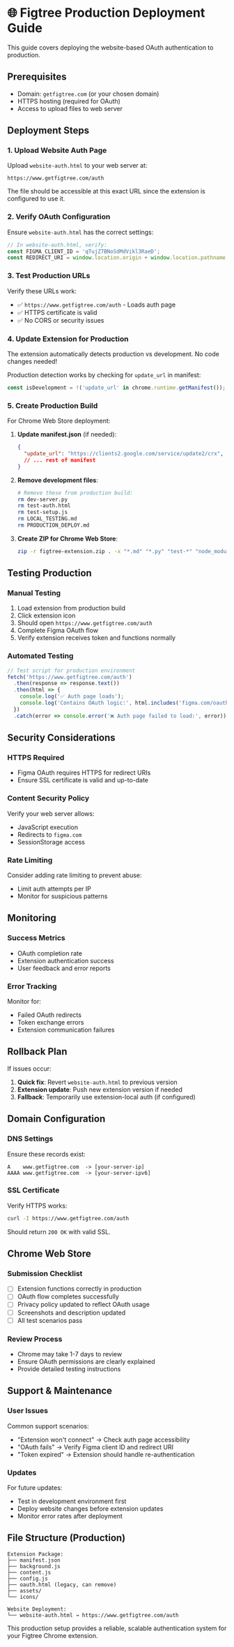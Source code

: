 # 🌐 Figtree Production Deployment Guide

This guide covers deploying the website-based OAuth authentication to production.

## Prerequisites

- Domain: `getfigtree.com` (or your chosen domain)
- HTTPS hosting (required for OAuth)
- Access to upload files to web server

## Deployment Steps

### 1. Upload Website Auth Page

Upload `website-auth.html` to your web server at:
```
https://www.getfigtree.com/auth
```

The file should be accessible at this exact URL since the extension is configured to use it.

### 2. Verify OAuth Configuration

Ensure `website-auth.html` has the correct settings:

```javascript
// In website-auth.html, verify:
const FIGMA_CLIENT_ID = 'qTujZ7BNoSdMdVikl3RaeD';
const REDIRECT_URI = window.location.origin + window.location.pathname;
```

### 3. Test Production URLs

Verify these URLs work:
- ✅ `https://www.getfigtree.com/auth` - Loads auth page
- ✅ HTTPS certificate is valid
- ✅ No CORS or security issues

### 4. Update Extension for Production

The extension automatically detects production vs development. No code changes needed!

Production detection works by checking for `update_url` in manifest:
```javascript
const isDevelopment = !('update_url' in chrome.runtime.getManifest());
```

### 5. Create Production Build

For Chrome Web Store deployment:

1. **Update manifest.json** (if needed):
   ```json
   {
     "update_url": "https://clients2.google.com/service/update2/crx",
     // ... rest of manifest
   }
   ```

2. **Remove development files**:
   ```bash
   # Remove these from production build:
   rm dev-server.py
   rm test-auth.html
   rm test-setup.js
   rm LOCAL_TESTING.md
   rm PRODUCTION_DEPLOY.md
   ```

3. **Create ZIP for Chrome Web Store**:
   ```bash
   zip -r figtree-extension.zip . -x "*.md" "*.py" "test-*" "node_modules/*"
   ```

## Testing Production

### Manual Testing
1. Load extension from production build
2. Click extension icon
3. Should open `https://www.getfigtree.com/auth`
4. Complete Figma OAuth flow
5. Verify extension receives token and functions normally

### Automated Testing
```javascript
// Test script for production environment
fetch('https://www.getfigtree.com/auth')
  .then(response => response.text())
  .then(html => {
    console.log('✅ Auth page loads');
    console.log('Contains OAuth logic:', html.includes('figma.com/oauth'));
  })
  .catch(error => console.error('❌ Auth page failed to load:', error));
```

## Security Considerations

### HTTPS Required
- Figma OAuth requires HTTPS for redirect URIs
- Ensure SSL certificate is valid and up-to-date

### Content Security Policy
Verify your web server allows:
- JavaScript execution
- Redirects to `figma.com`
- SessionStorage access

### Rate Limiting
Consider adding rate limiting to prevent abuse:
- Limit auth attempts per IP
- Monitor for suspicious patterns

## Monitoring

### Success Metrics
- OAuth completion rate
- Extension authentication success
- User feedback and error reports

### Error Tracking
Monitor for:
- Failed OAuth redirects
- Token exchange errors
- Extension communication failures

## Rollback Plan

If issues occur:

1. **Quick fix**: Revert `website-auth.html` to previous version
2. **Extension update**: Push new extension version if needed
3. **Fallback**: Temporarily use extension-local auth (if configured)

## Domain Configuration

### DNS Settings
Ensure these records exist:
```
A    www.getfigtree.com  -> [your-server-ip]
AAAA www.getfigtree.com  -> [your-server-ipv6]
```

### SSL Certificate
Verify HTTPS works:
```bash
curl -I https://www.getfigtree.com/auth
```

Should return `200 OK` with valid SSL.

## Chrome Web Store

### Submission Checklist
- [ ] Extension functions correctly in production
- [ ] OAuth flow completes successfully
- [ ] Privacy policy updated to reflect OAuth usage
- [ ] Screenshots and description updated
- [ ] All test scenarios pass

### Review Process
- Chrome may take 1-7 days to review
- Ensure OAuth permissions are clearly explained
- Provide detailed testing instructions

## Support & Maintenance

### User Issues
Common support scenarios:
- "Extension won't connect" → Check auth page accessibility
- "OAuth fails" → Verify Figma client ID and redirect URI
- "Token expired" → Extension should handle re-authentication

### Updates
For future updates:
- Test in development environment first
- Deploy website changes before extension updates
- Monitor error rates after deployment

## File Structure (Production)

```
Extension Package:
├── manifest.json
├── background.js
├── content.js
├── config.js
├── oauth.html (legacy, can remove)
├── assets/
└── icons/

Website Deployment:
└── website-auth.html → https://www.getfigtree.com/auth
```

This production setup provides a reliable, scalable authentication system for your Figtree Chrome extension.